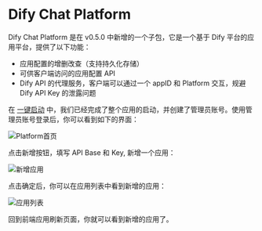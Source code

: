 # Dify Chat Platform

Dify Chat Platform 是在 v0.5.0 中新增的一个子包，它是一个基于 Dify 平台的应用平台，提供了以下功能：

- 应用配置的增删改查（支持持久化存储）
- 可供客户端访问的应用配置 API
- Dify API 的代理服务，客户端可以通过一个 appID 和 Platform 交互，规避 Dify API Key 的泄露问题

在 [一键启动](/guide/quick-start/one-key-start.md) 中，我们已经完成了整个应用的启动，并创建了管理员账号。使用管理员账号登录后，你可以看到如下的界面：

![Platform首页](/guide__platform_app_init.png)

点击新增按钮，填写 API Base 和 Key, 新增一个应用：

![新增应用](/guide__platform_add_app.png)

点击确定后，你可以在应用列表中看到新增的应用：

![应用列表](/guide__platform_add_app_success.png)

回到前端应用刷新页面，你就可以看到新增的应用了。
